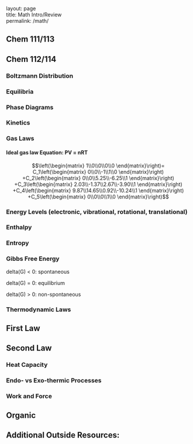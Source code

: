 layout: page  
title: Math Intro/Review  
permalink: /math/  

## Chem 111/113  


## Chem 112/114
### Boltzmann Distribution  
### Equilibria
### Phase Diagrams
### Kinetics
### Gas Laws
#### Ideal gas law Equation: PV = nRT
$$\left(\begin{matrix}
1\\0\\0\\0\\0
\end{matrix}\right)=
C_1\left(\begin{matrix}
0\\0\\-1\\1\\0
\end{matrix}\right)
+C_2\left(\begin{matrix}
0\\0\\5.25\\-6.25\\1
\end{matrix}\right)
+C_3\left(\begin{matrix}
2.03\\-1.37\\2.67\\-3.90\\1
\end{matrix}\right)
+C_4\left(\begin{matrix}
9.87\\14.65\\0.92\\-10.24\\1
\end{matrix}\right)
+C_5\left(\begin{matrix}
0\\0\\0\\1\\0
\end{matrix}\right)$$
### Energy Levels (electronic, vibrational, rotational, translational)  
### Enthalpy
### Entropy
### Gibbs Free Energy  
delta(G) < 0: spontaneous

delta(G) = 0: equilibrium

delta(G) > 0: non-spontaneous
### Thermodynamic Laws
## First Law
## Second Law  
### Heat Capacity  
### Endo- vs Exo-thermic Processes
### Work and Force  

## Organic


## Additional Outside Resources:
